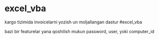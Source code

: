 # excel_vba


kargo tizimida invoicelarni yozish un moljallangan dastur
#excel_vba

bazi bir featurelar yana qoshilish mukun password, user, yoki computer_id
